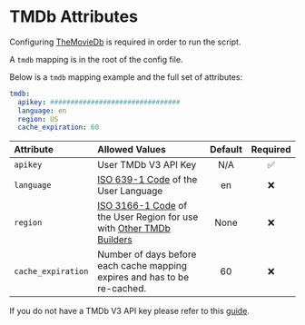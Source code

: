 # TMDb Attributes

Configuring [TheMovieDb](https://www.themoviedb.org/) is required in order to run the script. 

A `tmdb` mapping is in the root of the config file.

Below is a `tmdb` mapping example and the full set of attributes:
```yaml
tmdb:
  apikey: ################################
  language: en
  region: US
  cache_expiration: 60
```

| Attribute          | Allowed Values                                                                                                                                                                    | Default | Required |
|:-------------------|:----------------------------------------------------------------------------------------------------------------------------------------------------------------------------------|:-------:|:--------:|
| `apikey`           | User TMDb V3 API Key                                                                                                                                                              |   N/A   | &#9989;  |
| `language`         | [ISO 639-1 Code](https://en.wikipedia.org/wiki/List_of_ISO_639-1_codes) of the User Language                                                                                      |   en    | &#10060; |
| `region`           | [ISO 3166-1 Code](https://en.wikipedia.org/wiki/ISO_3166-1#Current_codes) of the User Region for use with [Other TMDb Builders](../metadata/builders/tmdb.md#other-tmdb-builders) |  None   | &#10060; |
| `cache_expiration` | Number of days before each cache mapping expires and has to be re-cached.                                                                                                         |   60    | &#10060; |

If you do not have a TMDb V3 API key please refer to this [guide](https://developers.themoviedb.org/3/getting-started/introduction).
